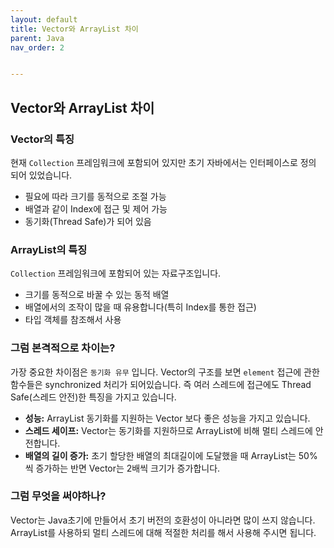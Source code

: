 ```yaml
---
layout: default
title: Vector와 ArrayList 차이
parent: Java
nav_order: 2


---
```




## Vector와 ArrayList 차이



### Vector의 특징

현재 `Collection` 프레임워크에 포함되어 있지만 초기 자바에서는 인터페이스로 정의 되어 있었습니다. 

- 필요에 따라 크기를 동적으로 조절 가능
- 배열과 같이 Index에 접근 및 제어 가능
- 동기화(Thread Safe)가 되어 있음



### ArrayList의 특징

`Collection` 프레임워크에 포함되어 있는 자료구조입니다.

- 크기를 동적으로 바꿀 수 있는 동적 배열
- 배열에서의 조작이 많을 때 유용합니다(특히 Index를 통한 접근)
- 타입 객체를 참조해서 사용



### 그럼 본격적으로 차이는?

가장 중요한 차이점은 `동기화 유무` 입니다. Vector의 구조를 보면 `element` 접근에 관한 함수들은 synchronized 처리가 되어있습니다. 즉 여러 스레드에 접근에도 Thread Safe(스레드 안전)한 특징을 가지고 있습니다.

- **성능:** ArrayList 동기화를 지원하는 Vector 보다 좋은 성능을 가지고 있습니다.
- **스레드 세이프:** Vector는 동기화를 지원하므로 ArrayList에 비해 멀티 스레드에 안전합니다.
- **배열의 길이 증가:** 초기 할당한 배열의 최대길이에 도달했을 때 ArrayList는 50%씩 증가하는 반면 Vector는 2배씩 크기가 증가합니다.



### 그럼 무엇을 써야하나?

Vector는 Java초기에 만들어서 초기 버전의 호환성이 아니라면 많이 쓰지 않습니다. ArrayList를 사용하되 멀티 스레드에 대해 적절한 처리를 해서 사용해 주시면 됩니다.